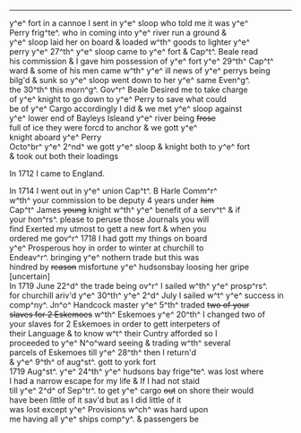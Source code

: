 ---

y^e^ fort in a cannoe I sent in y^e^ sloop who told me it was y^e^\
Perry frig^te^. who in coming into y^e^ river run a ground &\
y^e^ sloop laid her on board & loaded w^th^ goods to lighter y^e^\
perry y^e^ 27^th^ y^e^ sloop came to y^e^ fort & Cap^t^. Beale read\
his commission & I gave him possession of y^e^ fort y^e^ 29^th^ Cap^t^\
ward & some of his men came w^th^ y^e^ ill news of y^e^ perrys being\
bilg'd & sunk so y^e^ sloop went down to her y^e^ same Even^g^.\
the 30^th^ this morn^g^. Gov^r^ Beale Desired me to take charge\
of y^e^ knight to go down to y^e^ Perry to save what could\
be of y^e^ Cargo accordingly I did & we met y^e^ sloop against\
y^e^ lower end of Bayleys Isleand y^e^ river being ~~frose~~\
full of ice they were forcd to anchor & we gott y^e^\
knight aboard y^e^ Perry\
Octo^br^ y^e^ 2^nd^ we gott y^e^ sloop & knight both to y^e^ fort\
& took out both their loadings

In 1712 I came to England.

In 1714 I went out in y^e^ union Cap^t^. B Harle Comm^r^\
w^th^ your commission to be deputy 4 years under ~~him~~\
Cap^t^ James ~~young~~ knight w^th^ y^e^ benefit of a serv^t^ & if\
your hon^rs^. please to peruse those Journals you will\
find Exerted my utmost to gett a new fort & when you\
ordered me gov^r^ 1718 I had gott my things on board\
y^e^ Prosperous hoy in order to winter at churchill to\
Endeav^r^. bringing y^e^ nothern trade but this was\
hindred by ~~reason~~ misfortune y^e^ hudsonsbay loosing her gripe [uncertain]\
In 1719 June 22^d^ the trade being ov^r^ I sailed w^th^ y^e^ prosp^rs^.\
for churchill ariv'd y^e^ 30^th^ y^e^ 2^d^ July I sailed w^t^ y^e^ success in\
comp^ny^. Jn^o^ Handcock master y^e^ 5^th^ traded ~~two of your~~\
~~slaves for 2 Eskemoes~~ w^th^ Eskemoes y^e^ 20^th^ I changed two of\
your slaves for 2 Eskemoes in order to gett interpeters of\
their Language & to know w^t^ their Cuntry afforded so I\
proceeded to y^e^ N^o^ward seeing & trading w^th^ several\
parcels of Eskemoes till y^e^ 28^th^ then I return'd\
& y^e^ 9^th^ of aug^st^. gott to york fort\
1719 Aug^st^. y^e^ 24^th^ y^e^ hudsons bay frige^te^. was lost where\
I had a narrow escape for my life & If I had not staid\
till y^e^ 2^d^ of Sep^tr^. to get y^e^ cargo ~~out~~ on shore their would\
have been little of it sav'd but as I did little of it\
was lost except y^e^ Provisions w^ch^ was hard upon\
me having all y^e^ ships comp^y^. & passengers be
